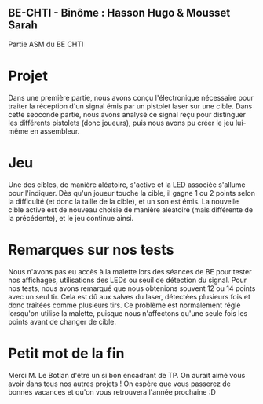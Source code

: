 ## BE-CHTI - Binôme : Hasson Hugo & Mousset Sarah
Partie ASM du BE CHTI

# Projet
Dans une première partie, nous avons conçu l'électronique nécessaire pour traiter la réception d'un signal émis par un pistolet laser sur une cible.
Dans cette seoconde partie, nous avons analysé ce signal reçu pour distinguer les différents pistolets (donc joueurs), puis nous avons pu créer le jeu lui-même en assembleur.

# Jeu
Une des cibles, de manière aléatoire, s'active et la LED associée s'allume pour l'indiquer. Dès qu'un joueur touche la cible, il gagne 1 ou 2 points selon la difficulté 
(et donc la taille de la cible), et un son est émis. La nouvelle cible active est de nouveau choisie de manière aléatoire (mais différente de la précédente),
et le jeu continue ainsi.

# Remarques sur nos tests
Nous n'avons pas eu accès à la malette lors des séances de BE pour tester nos affichages, utilisations des LEDs ou seuil de détection du signal. 
Pour nos tests, nous avons remarqué que nous obtenions souvent 12 ou 14 points avec un seul tir. Cela est dû aux salves du laser, détectées plusieurs fois et donc traîtées
comme plusieurs tirs. Ce problème est normalement réglé lorsqu'on utilise la malette, puisque nous n'affectons qu'une seule fois les points avant de changer de cible.

# Petit mot de la fin
Merci M. Le Botlan d'être un si bon encadrant de TP. On aurait aimé vous avoir dans tous nos autres projets ! On espère que vous passerez de bonnes vacances et qu'on 
vous retrouvera l'année prochaine :D
